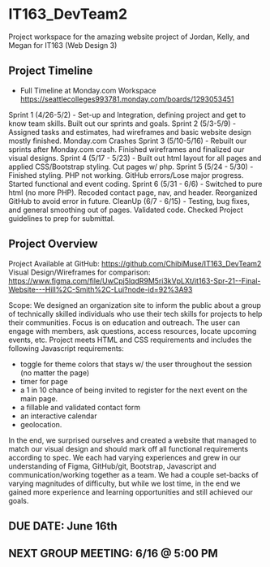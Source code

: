 # IT163_DevTeam2
Project workspace for the amazing website project of Jordan, Kelly, and Megan for IT163 (Web Design 3)

## Project Timeline
- Full Timeline at Monday.com Workspace
https://seattlecolleges993781.monday.com/boards/1293053451

Sprint 1 (4/26-5/2) - Set-up and Integration, defining project and get to know team skills. Built out our sprints and goals.
Sprint 2 (5/3-5/9) - Assigned tasks and estimates, had wireframes and basic website design mostly finished. Monday.com Crashes
Sprint 3 (5/10-5/16) - Rebuilt our sprints after Monday.com crash. Finished wireframes and finalized our visual designs.
Sprint 4 (5/17 - 5/23) - Built out html layout for all pages and applied CSS/Bootstrap styling. Cut pages w/ php.
Sprint 5 (5/24 - 5/30) - Finished styling. PHP not working. GitHub errors/Lose major progress. Started functional and event coding.
Sprint 6 (5/31 - 6/6) - Switched to pure html (no more PHP). Recoded contact page, nav, and header. Reorganized GitHub to avoid error in future.
CleanUp  (6/7 - 6/15) - Testing, bug fixes, and general smoothing out of pages. Validated code. Checked Project guidelines to prep for submittal.

## Project Overview
Project Available at GitHub: https://github.com/ChibiMuse/IT163_DevTeam2
Visual Design/Wireframes for comparison: https://www.figma.com/file/UwCpj5lqdR9M5ri3kVpLXt/it163-Spr-21--Final-Website---Hill%2C-Smith%2C-Lui?node-id=92%3A93

Scope: We designed an organization site to inform the public about a group of technically skilled individuals who use their tech skills for projects to help their communities. Focus is on education and outreach.
The user can engage with members, ask questions, access resources, locate upcoming events, etc. Project meets HTML and CSS requirements and includes the following Javascript requirements:
- toggle for theme colors that stays w/ the user throughout the session (no matter the page)
- timer for page
- a 1 in 10 chance of being invited to register for the next event on the main page.
- a fillable and validated contact form
- an interactive calendar
- geolocation.

In the end, we surprised ourselves and created a website that managed to match our visual design and should mark off all functional requirements according to spec.
We each had varying experiences and grew in our understanding of Figma, GitHub/git, Bootstrap, Javascript and communication/working together as a team.
We had a couple set-backs of varying magnitudes of difficulty, but while we lost time, in the end we gained more experience and learning opportunities and still achieved our goals.


## DUE DATE: June 16th

## NEXT GROUP MEETING: 6/16 @ 5:00 PM



